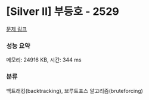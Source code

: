 # [Silver II] 부등호 - 2529 

[문제 링크](https://www.acmicpc.net/problem/2529) 

### 성능 요약

메모리: 24916 KB, 시간: 344 ms

### 분류

백트래킹(backtracking), 브루트포스 알고리즘(bruteforcing)

